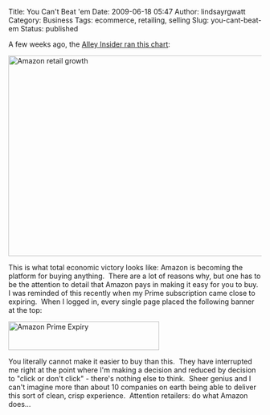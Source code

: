 Title: You Can't Beat 'em
Date: 2009-06-18 05:47
Author: lindsayrgwatt
Category: Business
Tags: ecommerce, retailing, selling
Slug: you-cant-beat-em
Status: published

A few weeks ago, the [Alley Insider ran this chart](http://www.businessinsider.com/henry-blodget-chart-of-the-day-amazon-vs-e-commerce-vs-retail-sales-2009-5):

<img src="http://www.businessinsider.com/~~/f?id=4a1da2d614b9b9ef009b6036" title="Amazon retail growth" class="alignnone" width="610" height="399" />

This is what total economic victory looks like: Amazon is becoming the platform for buying anything.  There are a lot of reasons why, but one has to be the attention to detail that Amazon pays in making it easy for you to buy.  I was reminded of this recently when my Prime subscription came close to expiring.  When I logged in, every single page placed the following banner at the top:

<img src="{static}/images/2009/06/picture-11-300x57.png" title="Amazon Prime Expiry" class="aligncenter size-medium " width="300" height="57" alt="Amazon Prime Expiry" />

You literally cannot make it easier to buy than this.  They have interrupted me right at the point where I'm making a decision and reduced by decision to "click or don't click" - there's nothing else to think.  Sheer genius and I can't imagine more than about 10 companies on earth being able to deliver this sort of clean, crisp experience.  Attention retailers: do what Amazon does...
